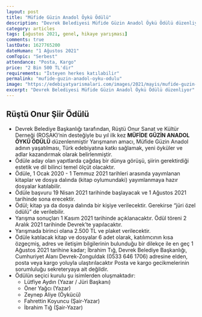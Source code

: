 ```yaml
---
layout: post
title: "Müfide Güzin Anadol Öykü Ödülü"
description: "Devrek Belediyesi Müfide Güzin Anadol Öykü Ödülü düzenliyor"
category: articles
tags: [ağustos 2021, genel, hikaye yarışması]
comments: true
lastDate: 1627765200    
dateHuman: "1 Ağustos 2021"
comTopic: "Serbest"
attendance: "Posta, Kargo"
price: "2 Bin 500 TL'dir"
requirements: "İsteyen herkes katılabilir"
permalink: "mufide-guzin-anadol-oyku-odulu"
image: "https://edebiyatyarismalari.com/images/2021/mayis/mufide-guzin-anadol-oyku-odulu.jpg"
excerpt: "Devrek Belediyesi Müfide Güzin Anadol Öykü Ödülü düzenliyor"
---
```


## Rüştü Onur Şiir Ödülü
- Devrek Belediye Başkanlığı tarafından, Rüştü Onur Sanat ve Kültür Derneği (ROSAK)’nin desteğiyle bu yıl ilk kez **MÜFİDE GÜZİN ANADOL ÖYKÜ ÖDÜLÜ** düzenlenmiştir Yarışmanın amacı, Müfide Güzin Anadol adının yaşatılması, Türk edebiyatına katkı sağlamak, yeni öyküler ve adlar kazandırmak olarak belirlenmiştir.
- Ödüle aday olan yapıtlarda çağdaş bir dünya görüşü, şiirin gerektirdiği estetik ve dil bilinci temel ölçüt olacaktır.
- Ödüle, 1 Ocak 2020 - 1 Temmuz 2021 tarihleri arasında yayımlanan kitaplar ve dosya dalında (kitap oylumundaki) yayımlanmaya hazır dosyalar katılabilir.
- Ödüle başvuru 19 Nisan 2021 tarihinde başlayacak ve 1 Ağustos 2021 tarihinde sona erecektir.
- Ödül; kitap ya da dosya dalında bir kişiye verilecektir. Gerekirse “jüri özel ödülü” de verilebilir.
- Yarışma sonuçları 1 Kasım 2021 tarihinde açıklanacaktır. Ödül töreni 2 Aralık 2021 tarihinde Devrek’te yapılacaktır.
- Yarışmada birinci olana 2.500 TL ve plaket verilecektir.
- Ödüle katılacak kitap ve dosyalar 6 adet olarak, katılımcının kısa özgeçmiş, adres ve iletişim bilgilerinin bulunduğu bir dilekçe ile en geç 1 Ağustos 2021 tarihine kadar; İbrahim Tığ, Devrek Belediye Başkanlığı, Cumhuriyet Alanı Devrek-Zonguldak (0533 646 1706) adresine elden, posta veya kargo yoluyla ulaştırılacaktır Posta ve kargo gecikmelerinin sorumluluğu sekreteryaya ait değildir.
- Ödülün seçici kurulu şu isimlerden oluşmaktadır:
    - Lütfiye Aydın (Yazar / Jüri Başkanı)
    - Öner Yağcı (Yazar)
    - Zeynep Aliye (Öykücü)
    - Fahrettin Koyuncu (Şair-Yazar)
    - İbrahim Tığ (Şair-Yazar)